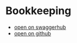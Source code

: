 # Bookkeeping

- [open on swaggerhub](https://app.swaggerhub.com/apis/stefaanc/bookkeeping/v1)
- [open on github](https://github.com/stefaanc/bookkeeping)